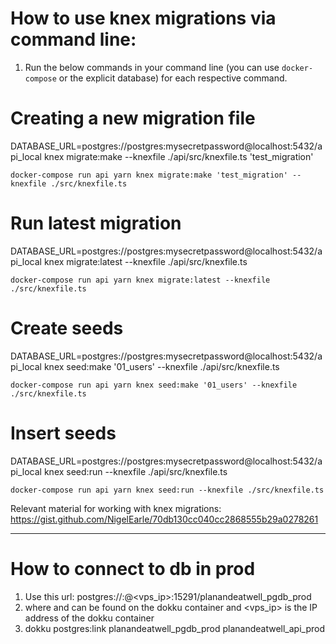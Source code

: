 # How to use knex migrations via command line:
1. Run the below commands in your command line (you can use `docker-compose` or the explicit database) for each respective command.
# Creating a new migration file
DATABASE_URL=postgres://postgres:mysecretpassword@localhost:5432/api_local knex migrate:make --knexfile ./api/src/knexfile.ts 'test_migration'

`docker-compose run api yarn knex migrate:make 'test_migration' --knexfile ./src/knexfile.ts`
# Run latest migration
DATABASE_URL=postgres://postgres:mysecretpassword@localhost:5432/api_local knex migrate:latest --knexfile ./api/src/knexfile.ts 

`docker-compose run api yarn knex migrate:latest --knexfile ./src/knexfile.ts`
# Create seeds
DATABASE_URL=postgres://postgres:mysecretpassword@localhost:5432/api_local knex seed:make '01_users' --knexfile ./api/src/knexfile.ts 

`docker-compose run api yarn knex seed:make '01_users' --knexfile ./src/knexfile.ts`
# Insert seeds
DATABASE_URL=postgres://postgres:mysecretpassword@localhost:5432/api_local knex seed:run --knexfile ./api/src/knexfile.ts 

`docker-compose run api yarn knex seed:run --knexfile ./src/knexfile.ts`

Relevant material for working with knex migrations: https://gist.github.com/NigelEarle/70db130cc040cc2868555b29a0278261

-------------------------------------------------------------------------------------------------------------------------
# How to connect to db in prod 
1. Use this url: postgres://<postgresusername>:<postgrespassword>@<vps_ip>:15291/planandeatwell_pgdb_prod
2. where <postgresusername> and <postgrespassword> can be found on the dokku container and <vps_ip> is the IP address of the dokku container
3. dokku postgres:link planandeatwell_pgdb_prod planandeatwell_api_prod